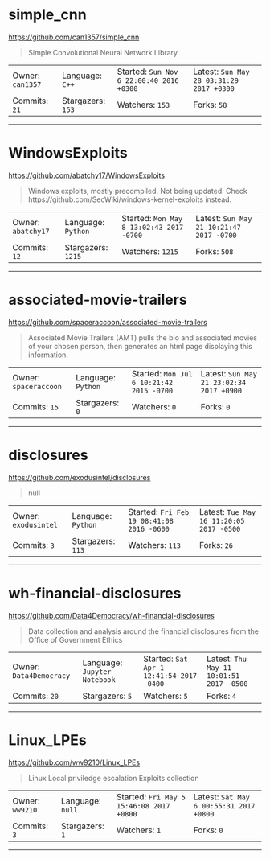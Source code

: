 # simple_cnn

https://github.com/can1357/simple_cnn
<blockquote>
Simple Convolutional Neural Network Library
</blockquote>

<table>
<tr><td>Owner: <code>can1357</code></td>
    <td>Language: <code>C++</code></td>
    <td>Started: <code>Sun Nov 6 22:00:40 2016 +0300</code></td>
    <td>Latest: <code>Sun May 28 03:31:29 2017 +0300</code></td></tr>
<tr><td>Commits: <code>21</code></td>
    <td>Stargazers: <code>153</code></td>
    <td>Watchers: <code>153</code></td>
    <td>Forks: <code>58</code></td></tr>
</table>

---

# WindowsExploits

https://github.com/abatchy17/WindowsExploits
<blockquote>
Windows exploits, mostly precompiled. Not being updated. Check https://github.com/SecWiki/windows-kernel-exploits instead.
</blockquote>

<table>
<tr><td>Owner: <code>abatchy17</code></td>
    <td>Language: <code>Python</code></td>
    <td>Started: <code>Mon May 8 13:02:43 2017 -0700</code></td>
    <td>Latest: <code>Sun May 21 10:21:47 2017 -0700</code></td></tr>
<tr><td>Commits: <code>12</code></td>
    <td>Stargazers: <code>1215</code></td>
    <td>Watchers: <code>1215</code></td>
    <td>Forks: <code>508</code></td></tr>
</table>

---

# associated-movie-trailers

https://github.com/spaceraccoon/associated-movie-trailers
<blockquote>
Associated Movie Trailers (AMT) pulls the bio and associated movies of your chosen person, then generates an html page displaying this information.
</blockquote>

<table>
<tr><td>Owner: <code>spaceraccoon</code></td>
    <td>Language: <code>Python</code></td>
    <td>Started: <code>Mon Jul 6 10:21:42 2015 -0700</code></td>
    <td>Latest: <code>Sun May 21 23:02:34 2017 +0900</code></td></tr>
<tr><td>Commits: <code>15</code></td>
    <td>Stargazers: <code>0</code></td>
    <td>Watchers: <code>0</code></td>
    <td>Forks: <code>0</code></td></tr>
</table>

---

# disclosures

https://github.com/exodusintel/disclosures
<blockquote>
null
</blockquote>

<table>
<tr><td>Owner: <code>exodusintel</code></td>
    <td>Language: <code>Python</code></td>
    <td>Started: <code>Fri Feb 19 08:41:08 2016 -0600</code></td>
    <td>Latest: <code>Tue May 16 11:20:05 2017 -0500</code></td></tr>
<tr><td>Commits: <code>3</code></td>
    <td>Stargazers: <code>113</code></td>
    <td>Watchers: <code>113</code></td>
    <td>Forks: <code>26</code></td></tr>
</table>

---

# wh-financial-disclosures

https://github.com/Data4Democracy/wh-financial-disclosures
<blockquote>
Data collection and analysis around the financial disclosures from the Office of Government Ethics
</blockquote>

<table>
<tr><td>Owner: <code>Data4Democracy</code></td>
    <td>Language: <code>Jupyter Notebook</code></td>
    <td>Started: <code>Sat Apr 1 12:41:54 2017 -0400</code></td>
    <td>Latest: <code>Thu May 11 10:01:51 2017 -0500</code></td></tr>
<tr><td>Commits: <code>20</code></td>
    <td>Stargazers: <code>5</code></td>
    <td>Watchers: <code>5</code></td>
    <td>Forks: <code>4</code></td></tr>
</table>

---

# Linux_LPEs

https://github.com/ww9210/Linux_LPEs
<blockquote>
Linux Local priviledge escalation Exploits collection
</blockquote>

<table>
<tr><td>Owner: <code>ww9210</code></td>
    <td>Language: <code>null</code></td>
    <td>Started: <code>Fri May 5 15:46:08 2017 +0800</code></td>
    <td>Latest: <code>Sat May 6 00:55:31 2017 +0800</code></td></tr>
<tr><td>Commits: <code>3</code></td>
    <td>Stargazers: <code>1</code></td>
    <td>Watchers: <code>1</code></td>
    <td>Forks: <code>0</code></td></tr>
</table>

---

